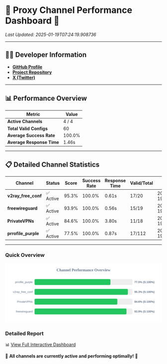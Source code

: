 # 🌟 Proxy Channel Performance Dashboard 🌟

_Last Updated: 2025-01-19T07:24:19.908736_

---

## 👩‍💻 Developer Information

- **[GitHub Profile](https://github.com/4n0nymou3)**  
- **[Project Repository](https://github.com/4n0nymou3/multi-proxy-config-fetcher)**  
- **[X (Twitter)](https://x.com/4n0nymou3)**  

---

## 📊 Performance Overview

| Metric                | Value       |
|-----------------------|-------------|
| **Active Channels**   | 4 / 4       |
| **Total Valid Configs** | 60          |
| **Average Success Rate** | 100.0%      |
| **Average Response Time** | 1.46s       |

---

## 📋 Detailed Channel Statistics

| Channel          | Status     | Score  | Success Rate | Response Time | Valid/Total | Last Success               |
|------------------|------------|--------|--------------|---------------|-------------|----------------------------|
| **v2ray_free_conf**  | ✅ Active  | 95.3%  | 100.0% | 0.61s         | 17/20       | 2025-01-19T07:24:15.487299 |
| **freewireguard**  | ✅ Active  | 93.9%  | 100.0% | 0.56s         | 15/19       | 2025-01-19T07:24:19.906835 |
| **PrivateVPNs**  | ✅ Active  | 84.6%  | 100.0% | 3.80s         | 11/18       | 2025-01-19T07:24:19.320407 |
| **prrofile_purple**  | ✅ Active  | 77.5%  | 100.0% | 0.87s         | 17/112       | 2025-01-19T07:24:14.822912 |

---

### Quick Overview
<div align="center">
  <a href="https://raw.githubusercontent.com/nullluser/NullRepo/refs/heads/main/assets/channel_stats_chart.svg">
    <img src="https://raw.githubusercontent.com/nullluser/NullRepo/refs/heads/main/assets/channel_stats_chart.svg" alt="Source Performance Statistics" width="800">
  </a>
</div>

### Detailed Report
📊 [View Full Interactive Dashboard](https://htmlpreview.github.io/?https://github.com/nullluser/NullRepo/blob/main/assets/performance_report.html)

🎉 **All channels are currently active and performing optimally!** 🎉
